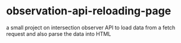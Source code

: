 # observation-api-reloading-page
a small project on intersection observer API to load data from a fetch request and also parse the data into HTML
